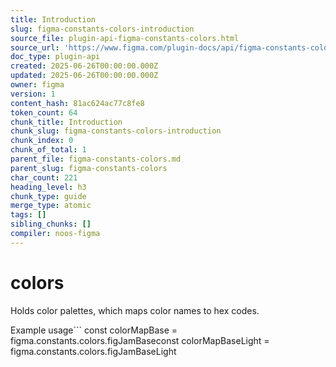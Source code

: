 ```yaml
---
title: Introduction
slug: figma-constants-colors-introduction
source_file: plugin-api-figma-constants-colors.html
source_url: 'https://www.figma.com/plugin-docs/api/figma-constants-colors/'
doc_type: plugin-api
created: 2025-06-26T00:00:00.000Z
updated: 2025-06-26T00:00:00.000Z
owner: figma
version: 1
content_hash: 81ac624ac77c8fe8
token_count: 64
chunk_title: Introduction
chunk_slug: figma-constants-colors-introduction
chunk_index: 0
chunk_of_total: 1
parent_file: figma-constants-colors.md
parent_slug: figma-constants-colors
char_count: 221
heading_level: h3
chunk_type: guide
merge_type: atomic
tags: []
sibling_chunks: []
compiler: noos-figma
---
```


# colors

Holds color palettes, which maps color names to hex codes.

Example usage```
const colorMapBase = figma.constants.colors.figJamBaseconst colorMapBaseLight = figma.constants.colors.figJamBaseLight
```## Signature
